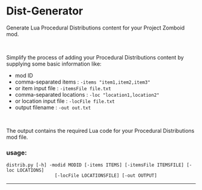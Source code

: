 # Dist-Generator
Generate Lua Procedural Distributions content for your Project Zomboid mod.

<br>

Simplify the process of adding your Procedural Distributions content by supplying some basic information like:
* mod ID
* comma-separated items      :  `-items "item1,item2,item3"`
* or item input file         :  `-itemsFile file.txt`
* comma-separated locations  :  `-loc "location1,location2"`
* or location input file     :  `-locFile file.txt`
* output filename            :  `-out out.txt`

<br>

The output contains the required Lua code for your Procedural Distributions mod file.

### usage: 
```
distrib.py [-h] -modid MODID [-items ITEMS] [-itemsFile ITEMSFILE] [-loc LOCATIONS]
                  [-locFile LOCATIONSFILE] [-out OUTPUT]
```

-----
